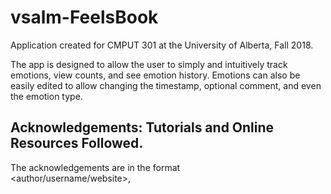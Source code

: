 # vsalm-FeelsBook

Application created for CMPUT 301 at the University of Alberta, Fall 2018.   
  
The app is designed to allow the user to simply and intuitively track emotions, view counts, and see emotion history. Emotions can also be easily edited to allow changing the timestamp, optional comment, and even the emotion type.   

## Acknowledgements: Tutorials and Online Resources Followed. 

The acknowledgements are in the format  
                <author/username/website>, <title>, <URL>, Last accessed: <date>

### Menus:
Victor Wooding, Android Studio: Creating A Menu, https://www.youtube.com/watch?v=GqsQLoQ-6MI, Last accessed Oct 1, 2018   
Coding in Flow,  How to Add a Toolbar - Android Studio Tutorial, https://www.youtube.com/watch?v=DMkzIOLppf4, Last accessed Oct 5, 2018   
Codegear, How to use Toolbar in android Part 1 - Android Material Design || Toolbar as ActionBar, https://www.youtube.com/watch?v=QOADDUvGvD8, Last accessed Oct 2, 2018   
Codegear, How to use Toolbar in android Part 2 - Styling the Toolbar with Custom Theme | Material Design, https://www.youtube.com/watch?v=3x5tsJnuahw, Last accessed Oct 2, 2018   
Niranj Patel, Handling a Menu Item Click Event - Android, https://stackoverflow.com/questions/7479992/handling-a-menu-item-click-event-android, Last accessed Oct 2, 2018   
 
### Developer.android.com:
developer.android.com, Menus, https://developer.android.com/guide/topics/ui/menus, Last accessed Oct 1, 2018   
developer.android.com, Toolbar, https://developer.android.com/reference/android/widget/Toolbar, Last accessed Oct 2, 2018   
developer.android.com, Button, https://developer.android.com/reference/android/widget/Button, Last accessed Oct 2, 2018   
developer.android.com, Relative Layout, https://developer.android.com/guide/topics/ui/layout/relative, Last accessed Oct 3, 2018   
developer.android.com, Fragments, https://developer.android.com/guide/components/fragments, Last accessed Oct 3, 2018   
developer.android.com, Getting A Result From Another Activity, https://developer.android.com/training/basics/intents/result#java, Last accessed Oct 5, 2018   
developer.android.com, Spinner, https://developer.android.com/guide/topics/ui/controls/spinner, Last accessed Oct 5, 2018  
developer.android.com, Pickers, https://developer.android.com/guide/topics/ui/controls/pickers, Last accessed Oct 5, 2018

### Icons used for images (attribution as specified by website):  
Love Icon made by https://www.flaticon.com/free-icon/in-love_187154  from www.flaticon.com, Last accessed Oct 3, 2018  
Fear Icon made byhttps://www.flaticon.com/free-icon/scared_725100#term=scared&page=1&position=38  from www.flaticon.com, Last accessed Oct 3, 2018  
Joy Icon made byhttps://www.flaticon.com/free-icon/happy_187130  from www.flaticon.com, Last accessed Oct 3, 2018  
Sadness Icon made byhttps://www.flaticon.com/free-icon/sad_187143  from www.flaticon.com, Last accessed Oct 3, 2018  
Surprise Icon made byhttps://www.flaticon.com/free-icon/surprised_187135  from www.flaticon.com, Last accessed Oct 3, 2018  
Anger Icon made byhttps://www.flaticon.com/free-icon/mad_187146  from www.flaticon.com, Last accessed Oct 3, 2018  


### ListViews:
Shardul, Dynamically add elements to a listView Android, https://stackoverflow.com/questions/4540754/dynamically-add-elements-to-a-listview-android, Last accessed Oct 5, 2018   
CodingWithMitch, Basic ListView Example for Android Studio, https://www.youtube.com/watch?v=xnlvTx32aR8, Last accessed Oct 5, 2018   
Waqas Anwar, Binding Android ListView with Custom Objects using ArrayAdapter, http://ezzylearning.com/tutorial/binding-android-listview-with-custom-objects-using-arrayadapter, Last accessed Oct 5, 2018   
https://www.sitepoint.com/custom-data-layouts-with-your-own-android-arrayadapter/, Last accessed Oct 5, 2018   
Alex, How to set a toolbar in a List Activity?, https://stackoverflow.com/questions/33857692/how-to-set-a-toolbar-in-a-list-activity/33857770, Last accessed Oct 5, 2018   
Anupam Chugh, Android ListView with Custom Adapter Example Tutorial, https://www.journaldev.com/10416/android-listview-with-custom-adapter-example-tutorial, Last accessed Oct 5, 2018   


### Serializable Data:
Samuh, How to pass an object from one activity to another on Android, https://stackoverflow.com/questions/2736389/how-to-pass-an-object-from-one-activity-to-another-on-android, Last accessed Oct 5, 2018  

### Date and date formatting:
Jakob Jenkov, Java SimpleDateFormat, http://tutorials.jenkov.com/java-internationalization/simpledateformat.html, Last accessed Oct 5, 2018  
Oracle Documentation, Class SimpleDateFormat, https://docs.oracle.com/javase/7/docs/api/java/text/SimpleDateFormat.html, Last accessed Oct 5, 2018  

### Deleting Elements:
Kayaman, Removing Object of ArrayList by using it's unique ID, https://stackoverflow.com/questions/46645539/removing-object-of-arraylist-by-using-its-unique-id, Last accessed Oct 5, 2018   
Miguel Kano, Handling click events within AdapterView such as ListView and GridView, http://www.migapro.com/click-events-listview-gridview/, Last accessed Oct 5, 2018  
Johnathan Davis, Android List view with clickable button, https://www.youtube.com/watch?v=ZEEYYvVwJGY, Last accessed Oct 5, 2018   
ρяσѕρєя K, How to pass data from 2nd activity to 1st activity when pressed back? - android, https://stackoverflow.com/questions/14292398/how-to-pass-data-from-2nd-activity-to-1st-activity-when-pressed-back-android, Last accessed Oct 5, 2018   
Reto Meier, Sending data back to the Main Activity in Android, https://stackoverflow.com/questions/920306/sending-data-back-to-the-main-activity-in-android/947560, Last accessed Oct 5, 2018   

### Editing Elements and Popup Windows:

Daniel S. Fowler, Pop-up Window in Android, https://tekeye.uk/android/examples/ui/android-popup-window, Last accessed Oct 5, 2018   
TutorialsPoint, Android - Alert Dialog, https://www.tutorialspoint.com/android/android_alert_dialoges.htm, Last accessed Oct 5, 2018   

### Emotion counts:
hd1, Create Map in Java, https://stackoverflow.com/questions/14743516/create-map-in-java, Last accessed Oct 5, 2018   

### Adding Emoji Images to the ListView:
Sankar Ganesh, How can I change the image of an ImageView? [duplicate], https://stackoverflow.com/questions/5089300/how-can-i-change-the-image-of-an-imageview, Last accessed Oct 5, 2018   

### Spinners:
maryam, Error spinner in popup window when I click, https://stackoverflow.com/questions/19487766/error-spinner-in-popup-window-when-i-click   
Brandon O'Rourke, Android: Create spinner programmatically from array, https://stackoverflow.com/questions/2784081/android-create-spinner-programmatically-from-array, Last accessed Oct 5, 2018     

### Other:
Houcine, How to center a textview inside a linearlayout, https://stackoverflow.com/questions/13474982/how-to-center-a-textview-inside-a-linearlayout, Last accessed Oct 5, 2018   
João Silva, How to create a calendar object in Java, https://stackoverflow.com/questions/1711801/how-to-create-a-calendar-object-in-java, Last accessed Oct 5, 2018   
Anupam Chugh, Android Date Time Picker Dialog, https://www.journaldev.com/9976/android-date-time-picker-dialog, Last accessed Oct 5, 2018   
java2s.com, Convert Calendar to Date in Java, http://www.java2s.com/Tutorials/Java/Date/Date_Convert/Convert_Calendar_to_Date_in_Java.htm, Last accessed Oct 5, 2018   
Michael Myers, Sort ArrayList of custom Objects by property, https://stackoverflow.com/questions/2784514/sort-arraylist-of-custom-objects-by-property, Last accessed Oct 5, 2018   

